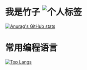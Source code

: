 <!-- GitHub 统计卡片 -->
# 我是竹子  ![个人标签](https://img.shields.io/badge/name-竹子-brightgreen)
[![Anurag's GitHub stats](https://github-readme-stats.vercel.app/api?username=AngularBaby-Undefined&show_icons=true&count_private=true&theme=dracula&locale=cn&hide_border=true&bg_color=62deg,8EC5FC,E0C3FC&hide_title=true&include_all_commits=true)](https://github.com/anuraghazra/github-readme-stats)

# 常用编程语言
[![Top Langs](https://github-readme-stats.vercel.app/api/top-langs/?username=AngularBaby-Undefined)](https://github.com/anuraghazra/github-readme-stats)
